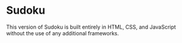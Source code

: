 # Sudoku

This version of Sudoku is built entirely in HTML, CSS, and JavaScript without the use of any additional frameworks.

